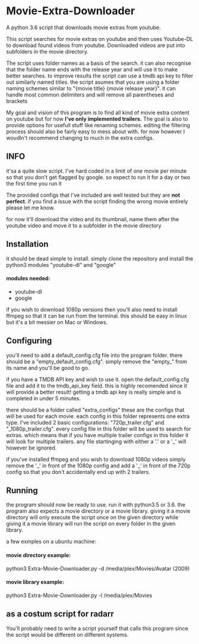 # Movie-Extra-Downloader
A python 3.6 script that downloads movie extras from youtube.

This script searches for movie extras on youtube and then uses Youtube-DL to download found videos from youtube. 
Downloaded videos are put into subfolders in the movie directory.

The script uses folder names as a basis of the search. it can also recognise that the folder name ends with the release
year and will use it to make better searches. to improve results the script can use a tmdb api key to filter out
similarly named titles. the script asumes that you are using a folder naming schemes similar to
"{movie title} {movie release year}". it can handle most common delimiters and will remove all parentheses and brackets 

My goal and vision of this program is to find all kind of movie extra content on youtube but for now **I've only implemented 
trailers.** The goal is also to provide options for usefull stuff like renaming schemes. editing the filtering process
should also be fairly easy to mess about with. for now however I woudln't recommend changing to much in the extra configs.

## INFO

it'sa a quite slow script. I've hard coded in a limit of one movie per minute so that you don't get flagged by google.
so expect to run it for a day or two the first time you run it

The provided configs that I've included are well tested but they are **not perfect**. if you find a issue with the script 
finding the wrong movie entirely please let me know.

for now it'll download the video and its thumbnail, name them after the youtube video and move it to a subfolder in the 
movie directory



## Installation

it should be dead simple to install. simply clone the repository and install the python3 modules "youtube-dl" and "google"

#### modules needed:

- youtube-dl
- google

if you wish to download 1080p versions then you'll also need to install ffmpeg so that it can be run from the terminal. 
this should be easy in linux but it's a bit messier on Mac or Windows.

## Configuring

you'll need to add a default_config.cfg file into the program folder. there should be a "empty_default_config.cfg".
simply remove the "empty_" from its name and you'll be good to go.

if you have a TMDB API key and wish to use it. open the default_config.cfg file and add it to the tmdb_api_key field. 
this is highly recomended since it will provide a better result! 
getting a tmdb api key is really simple and is completed in under 5 minutes. 

 
there should be a folder called "extra_configs" these are the configs that will be used for each movie. each config in 
this folder represents one extra type. I've included 2 basic configurations: "720p_trailer.cfg" and "_1080p_trailer.cfg".
every config file in this folder will be used to search for extras. which means that if you have multiple trailer configs in 
this folder it will look for multiple trailers. any file startinging with either a '.' or a '\_' will however be ignored.

if you've installed ffmpeg and you wish to download 1080p videos simply remove the '_' in front of the 1080p config and 
add a '\_' in front of the 720p config so that you don't accidentally end up with 2 trailers.

## Running

the program should now be ready to use. run it with python3.5 or 3.6. the program also expects a movie directory
or a movie library. 
giving it a movie directory will only execute the script once on the given directory while giving it a movie library will
run the script on every folder in the given library.

a few exmples on a ubuntu machine:

#### movie directory example:

python3 Extra-Movie-Downloader.py -d /media/plex/Movies/Avatar (2009)

#### movie library example:

python3 Extra-Movie-Downloader.py -l /media/plex/Movies

## as a costum script for radarr

You'll probably need to write a script yourself that calls this program since the script would be different on different systems. 
 




